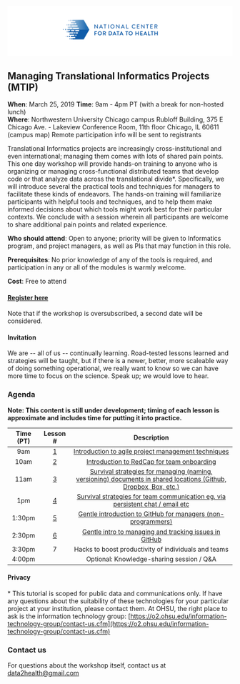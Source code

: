![](./other-images/CD2H-logo-01.png)
## Managing Translational Informatics Projects (MTIP)

**When**: March 25, 2019 
**Time**: 9am - 4pm PT (with a break for non-hosted lunch)  
**Where**: 
Northwestern University Chicago campus
Rubloff Building, 375 E Chicago Ave. - Lakeview Conference Room, 11th floor
Chicago, IL 60611 (campus map) 
Remote participation info will be sent to registrants


Translational Informatics projects are increasingly cross-institutional and even international; managing them comes with lots of shared pain points. This one day workshop will provide hands-on training to anyone who is organizing or managing cross-functional distributed teams that develop code or that analyze data across the translational divide*. Specifically, we will introduce several the practical tools and techniques for managers to facilitate these kinds of endeavors. The hands-on training will familiarize participants with helpful tools and techniques, and to help them make informed decisions about which tools might work best for their particular contexts. We conclude with a session wherein all participants are welcome to share additional pain points and related experience.

**Who should attend**: Open to anyone; priority will be given to Informatics program, and project managers, as well as PIs that may function in this role. 

**Prerequisites**: No prior knowledge of any of the tools is required, and participation in any or all of the modules is warmly welcome.  

**Cost**: Free to attend  

#### [Register here](bit.ly/mtip_nu)
Note that if the workshop is oversubscribed, a second date will be considered.

#### Invitation
We are -- all of us -- continually learning. Road-tested lessons learned and strategies will be taught, but if there is a newer, better, more scaleable way of doing something operational, we really want to know so we can have more time to focus on the science. Speak up; we would love to hear.

### Agenda

**Note: This content is still under development; timing of each lesson is approximate and includes time for putting it into practice.**  

| Time (PT)| Lesson # | Description | 
|:-------:|:-------------:|:------------------:|
|9am	| [1](lessons/Lesson1.md)	| [Introduction to agile project management techniques](lessons/Lesson1.md)| 
|10am	| [2](lessons/Lesson2.md)	| [Introduction to RedCap for team onboarding](lessons/Lesson2.md) | 
|11am	| [3](lessons/Lesson3.md)	| [Survival strategies for managing (naming, versioning) documents in shared locations (Github, Dropbox, Box, etc.)](lessons/Lesson3.md) |
|1pm | [4](lessons/Lesson4.md) | [Survival strategies for team communication eg. via persistent chat / email etc](lessons/Lesson4.md) |
|1:30pm | [5](lessons/Lesson5.md)	| [Gentle introduction to GitHub for managers (non-programmers)](lessons/Lesson5.md) |
|2:30pm	| [6](lessons/Lesson6.md)	| [Gentle intro to managing and tracking issues in GitHub](lessons/Lesson6.md) | 
|3:30pm | 7| Hacks to boost productivity of individuals and teams | 
|4:00pm |  | Optional: Knowledge-sharing session / Q&A |

#### Privacy
\* This tutorial is scoped for public data and communications only. If have any questions about the suitability of these technologies for your particular project at your institution, please contact them. At OHSU, the right place to ask is the information technology group: [https://o2.ohsu.edu/information-technology-group/contact-us.cfm](https://o2.ohsu.edu/information-technology-group/contact-us.cfm)

### Contact us
For questions about the workshop itself, contact us at [data2health@gmail.com](mailto:data2health@gmail.com)

